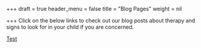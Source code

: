 +++
draft = true
header_menu = false
title = "Blog Pages"
weight = nil

+++
Click on the below links to check out our blog posts about therapy and signs to look for in your child if you are concerned.

[Test](/The-Dreaded-R-and-other-sounds)